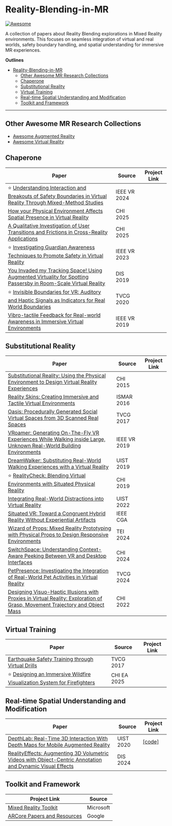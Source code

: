 # Reality-Blending-in-MR

[![Awesome](https://cdn.rawgit.com/sindresorhus/awesome/d7305f38d29fed78fa85652e3a63e154dd8e8829/media/badge.svg)](https://github.com/sindresorhus/awesome)

A collection of papers about Reality Blending explorations in Mixed Reality environments. This focuses on seamless integration of virtual and real worlds, safety boundary handling, and spatial understanding for immersive MR experiences.

**Outlines**

- [Reality-Blending-in-MR](#reality-blending-in-mr)
  - [Other Awesome MR Research Collections](#other-awesome-mr-research-collections)
  - [Chaperone](#chaperone)
  - [Substitutional Reality](#substitutional-reality)
  - [Virtual Training](#virtual-training)
  - [Real-time Spatial Understanding and Modification](#real-time-spatial-understanding-and-modification)
  - [Toolkit and Framework](#toolkit-and-framework)
  

---

## Other Awesome MR Research Collections
- [Awesome Augmented Reality](https://github.com/dharmeshkakadia/awesome-AR)
- [Awesome Virtual Reality](https://github.com/melbvr/awesome-VR)


## Chaperone
| Paper | Source | Project Link  |
| --- | --- | --- |
| ⭐ [Understanding Interaction and Breakouts of Safety Boundaries in Virtual Reality Through Mixed-Method Studies](https://ieeexplore.ieee.org/abstract/document/10494194) | IEEE VR 2024 |  |  
| [How your Physical Environment Affects Spatial Presence in Virtual Reality](https://dl.acm.org/doi/full/10.1145/3706598.3714114) | CHI 2025 | |
| [A Qualitative Investigation of User Transitions and Frictions in Cross-Reality Applications](https://dl.acm.org/doi/full/10.1145/3706598.3713921) | CHI 2025 | |
| ⭐ [Investigating Guardian Awareness Techniques to Promote Safety in Virtual Reality](https://mauriciosousa.github.io/assets/publications/481500a631.pdf) | IEEE VR 2023 |  |
| [You Invaded my Tracking Space! Using Augmented Virtuality for Spotting Passersby in Room-Scale Virtual Reality](https://dl.acm.org/doi/10.1145/3322276.3322334) | DIS 2019 |  |
| ⭐ [Invisible Boundaries for VR: Auditory and Haptic Signals as Indicators for Real World Boundaries](https://ieeexplore.ieee.org/document/9199565) | TVCG 2020 |  |
| [Vibro-tactile Feedback for Real-world Awareness in Immersive Virtual Environments](https://ieeexplore.ieee.org/abstract/document/8798036) | IEEE VR 2019 |  |



## Substitutional Reality
| Paper | Source | Project Link  |
| --- | --- | --- |
| [Substitutional Reality: Using the Physical Environment to Design Virtual Reality Experiences](https://dl.acm.org/doi/10.1145/2702123.2702389) | CHI 2015 |  |
| [Reality Skins: Creating Immersive and Tactile Virtual Environments](https://ieeexplore.ieee.org/document/7781774) | ISMAR 2016 |  |
| [Oasis: Procedurally Generated Social Virtual Spaces from 3D Scanned Real Spaces](https://ieeexplore.ieee.org/document/8067498) | TVCG 2017 |  |
| [VRoamer: Generating On-The-Fly VR Experiences While Walking inside Large, Unknown Real-World Building Environments](https://ieeexplore.ieee.org/document/8798074) | IEEE VR 2019 |   |
| [DreamWalker: Substituting Real-World Walking Experiences with a Virtual Reality](https://dl.acm.org/doi/abs/10.1145/3332165.3347875) | UIST 2019 |  |
| ⭐ [RealityCheck: Blending Virtual Environments with Situated Physical Reality](https://dl.acm.org/doi/10.1145/3290605.3300577) | CHI 2019 |  |
| [Integrating Real-World Distractions into Virtual Reality](https://dl.acm.org/doi/10.1145/3526113.3545682) | UIST 2022 |  |
| [Situated VR: Toward a Congruent Hybrid Reality Without Experiential Artifacts](https://ieeexplore.ieee.org/abstract/document/9790021) | IEEE CGA |  |
| [Wizard of Props: Mixed Reality Prototyping with Physical Props to Design Responsive Environments](https://dl.acm.org/doi/abs/10.1145/3623509.3633395) | TEI 2024 |  |
| [SwitchSpace: Understanding Context-Aware Peeking Between VR and Desktop Interfaces](https://dl.acm.org/doi/abs/10.1145/3613904.3642358) | CHI 2024 |  |
| [PetPresence: Investigating the Integration of Real-World Pet Activities in Virtual Reality](https://ieeexplore.ieee.org/document/10458353) | TVCG 2024 |  |
| [Designing Visuo-Haptic Illusions with Proxies in Virtual Reality: Exploration of Grasp, Movement Trajectory and Object Mass](https://dl.acm.org/doi/abs/10.1145/3491102.3517671) | CHI 2022 |   |



## Virtual Training
| Paper | Source | Project Link  |
| --- | --- | --- |
| [Earthquake Safety Training through Virtual Drills](https://dl.acm.org/doi/10.1109/TVCG.2017.2656958) | TVCG 2017 |  |
| ⭐ [Designing an Immersive Wildfire Visualization System for Firefighters](https://dl.acm.org/doi/10.1145/3706599.3719903) | CHI EA 2025 |  |


## Real-time Spatial Understanding and Modification
| Paper | Source | Project Link  |
| --- | --- | --- |
| [DepthLab: Real-Time 3D Interaction With Depth Maps for Mobile Augmented Reality](https://augmentedperception.github.io/depthlab/) | UIST 2020 | [[code]](https://github.com/googlesamples/arcore-depth-lab) |  
| [RealityEffects: Augmenting 3D Volumetric Videos with Object-Centric Annotation and Dynamic Visual Effects](https://dl.acm.org/doi/abs/10.1145/3643834.3661631) | DIS 2024 |  |



## Toolkit and Framework
| Project Link | Source  |
| --- | --- |
| [Mixed Reality Toolkit](https://github.com/microsoft/MixedRealityToolkit-Unity) | Microsoft |
| [ARCore Papers and Resources](https://developers.google.com/ar) | Google | 



  
